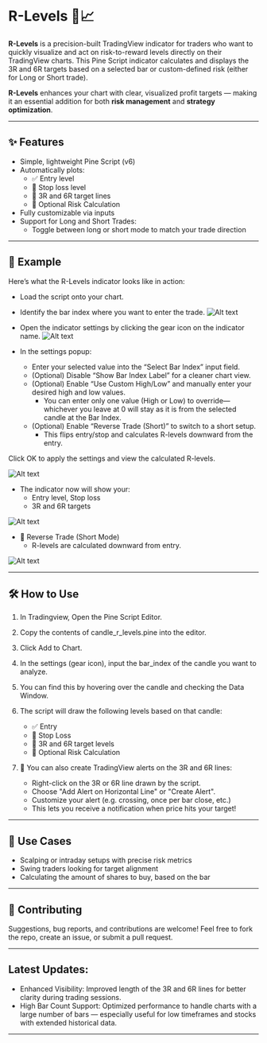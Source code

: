 # R-Levels 🔫📈
**R-Levels** is a precision-built TradingView indicator for traders who want to quickly visualize and act on risk-to-reward levels directly on their TradingView charts. 
This Pine Script indicator calculates and displays the 3R and 6R targets based on a selected bar or custom-defined risk (either for Long or Short trade).

**R-Levels** enhances your chart with clear, visualized profit targets — making it an essential addition for both **risk management** and **strategy optimization**.

---

## ✨ Features

- Simple, lightweight Pine Script (v6)
- Automatically plots:
  - ✅ Entry level
  - 🛑 Stop loss level
  - 🎯 3R and 6R target lines
  -  📏 Optional Risk Calculation
-   Fully customizable via inputs
-   Support for Long and Short Trades:
    -  Toggle between long or short mode to match your trade direction

---

## 📸 Example
Here’s what the R-Levels indicator looks like in action:

* Load the script onto your chart.
* Identify the bar index where you want to enter the trade.
![Alt text](images/load-script.png)

* Open the indicator settings by clicking the gear icon on the indicator name.
![Alt text](images/settings.png)

* In the settings popup:
  - Enter your selected value into the “Select Bar Index” input field.
  - (Optional) Disable “Show Bar Index Label” for a cleaner chart view.
  - (Optional) Enable “Use Custom High/Low” and manually enter your desired high and low values.
    -  You can enter only one value (High or Low) to override—whichever you leave at 0 will stay as it is from the selected candle at the Bar Index.
  - (Optional) Enable “Reverse Trade (Short)” to switch to a short setup.
    - This flips entry/stop and calculates R-levels downward from the entry.

Click OK to apply the settings and view the calculated R-levels.

![Alt text](images/settings-values.png)

* The indicator now will show your:
  - Entry level, Stop loss
  - 3R and 6R targets
  
![Alt text](images/NVDA-Long-design-update.png)

* 🔄 Reverse Trade (Short Mode)
  - R-levels are calculated downward from entry.
 
![Alt text](images/NVDA-Short-design-update.png)


---

## 🛠️ How to Use
1. In Tradingview, Open the Pine Script Editor.
2. Copy the contents of candle_r_levels.pine into the editor.
3. Click Add to Chart.
4. In the settings (gear icon), input the bar_index of the candle you want to analyze.
5. You can find this by hovering over the candle and checking the Data Window.

6. The script will draw the following levels based on that candle:
    - ✅ Entry
    - 🛑 Stop Loss
    - 🎯 3R and 6R target levels
    - 📏 Optional Risk Calculation
7. 🔔 You can also create TradingView alerts on the 3R and 6R lines:
    - Right-click on the 3R or 6R line drawn by the script.
    - Choose "Add Alert on Horizontal Line" or "Create Alert".
    - Customize your alert (e.g. crossing, once per bar close, etc.)
    - This lets you receive a notification when price hits your target!

---

## 📌 Use Cases

- Scalping or intraday setups with precise risk metrics
- Swing traders looking for target alignment
- Calculating the amount of shares to buy, based on the bar

---

## 🤝 Contributing

Suggestions, bug reports, and contributions are welcome! Feel free to fork the repo, create an issue, or submit a pull request.

---

## Latest Updates:

* Enhanced Visibility: Improved length of the 3R and 6R lines for better clarity during trading sessions.
* High Bar Count Support: Optimized performance to handle charts with a large number of bars — especially useful for low timeframes and stocks with extended historical data.


---